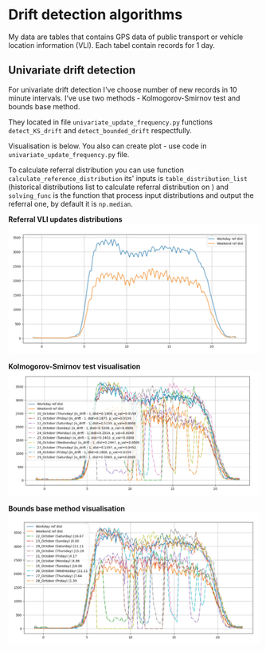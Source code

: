 # Drift detection algorithms

My data are tables that contains GPS data of public transport or vehicle location information (VLI).
Each tabel contain records for 1 day.


## Univariate drift detection
For univariate drift detection I've choose number of new records 
in 10 minute intervals. I've use two methods - Kolmogorov-Smirnov test
and bounds base method.

They located in file `univariate_update_frequency.py` functions 
`detect_KS_drift` and `detect_bounded_drift` respectfully.

Visualisation is below. You also can create plot - use code
in `univariate_update_frequency.py` file. 

To calculate referral distribution you can use function `calculate_reference_distribution`
its' inputs is `table_distribution_list` (historical distributions list to calculate
referral distribution on ) and `solving_func` is the function that process input distributions
and output the referral one, by default it is `np.median`. 

**Referral VLI updates distributions**
![Kolmogorov-Smirnov test visualisation](docs/images/Referral_VLI_updates_distribution.jpg)


**Kolmogorov-Smirnov test visualisation**
![Kolmogorov-Smirnov test visualisation](docs/images/Kolmogorov-Smirnov_drift_test.jpg)

**Bounds base method visualisation**
![Bounds base method visualisation](docs/images/bounds_drift_detection.jpg)
